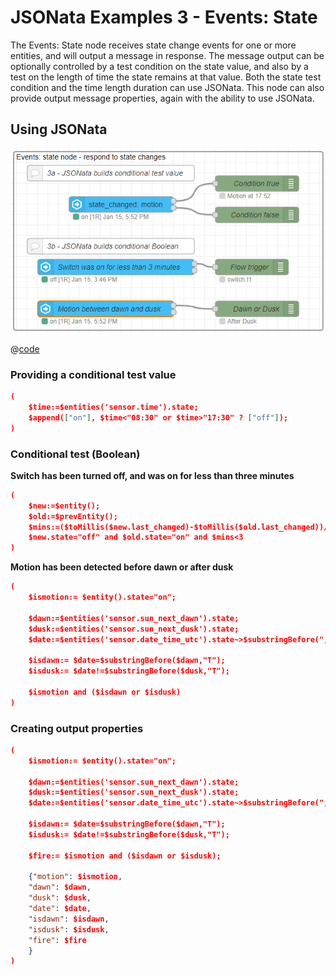 # JSONata Examples 3 - Events: State

The Events: State node receives state change events for one or more entities, and will output a message in response. The message output can be optionally controlled by a test condition on the state value, and also by a test on the length of time the state remains at that value. Both the state test condition and the time length duration can use JSONata. This node can also provide output message properties, again with the ability to use JSONata.

## Using JSONata


![screenshot](./images/jsonata_3_1.png)

@[code](@examples/cookbook/jsonata-new/event-state.json)

### Providing a conditional test value



```json
(
    $time:=$entities('sensor.time').state;
    $append(["on"], $time<"08:30" or $time>"17:30" ? ["off"]);
)    
```

### Conditional test (Boolean)

**Switch has been turned off, and was on for less than three minutes**

```json
(
    $new:=$entity();
    $old:=$prevEntity();
    $mins:=($toMillis($new.last_changed)-$toMillis($old.last_changed))/60000~>$round(0);
    $new.state="off" and $old.state="on" and $mins<3
)

```
**Motion has been detected before dawn or after dusk**

```json
(
    $ismotion:= $entity().state="on";

    $dawn:=$entities('sensor.sun_next_dawn').state;
    $dusk:=$entities('sensor.sun_next_dusk').state;
    $date:=$entities('sensor.date_time_utc').state~>$substringBefore(",");

    $isdawn:= $date=$substringBefore($dawn,"T");
    $isdusk:= $date!=$substringBefore($dusk,"T");
    
    $ismotion and ($isdawn or $isdusk)
)
```


### Creating output properties

```json
(
    $ismotion:= $entity().state="on";

    $dawn:=$entities('sensor.sun_next_dawn').state;
    $dusk:=$entities('sensor.sun_next_dusk').state;
    $date:=$entities('sensor.date_time_utc').state~>$substringBefore(",");

    $isdawn:= $date=$substringBefore($dawn,"T");
    $isdusk:= $date!=$substringBefore($dusk,"T");
    
    $fire:= $ismotion and ($isdawn or $isdusk);

    {"motion": $ismotion,
    "dawn": $dawn,
    "dusk": $dusk,
    "date": $date,
    "isdawn": $isdawn,
    "isdusk": $isdusk,
    "fire": $fire
    }
)

```
